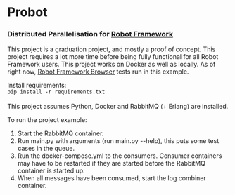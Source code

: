 # Probot

### Distributed Parallelisation for [Robot Framework](https://robotframework.org/)

This project is a graduation project, and mostly a proof of concept. This project requires a lot more time before being
fully functional for all Robot Framework users. This project works on Docker as well as locally. As of right now,
[Robot Framework Browser](https://robotframework-browser.org/) tests run in this example.

Install requirements:<br>
```pip install -r requirements.txt```<br><br>
This project assumes Python, Docker and RabbitMQ (+ Erlang) are installed.

To run the project example:
<ol>
<li>Start the RabbitMQ container.</li>
<li>Run main.py with arguments (run main.py --help), this puts some test cases in the queue.</li>
<li>Run the docker-compose.yml to the consumers. Consumer containers may have to be restarted if they are started before
the RabbitMQ container is started up.</li>
<li>When all messages have been consumed, start the log combiner container.</li>
</ol>